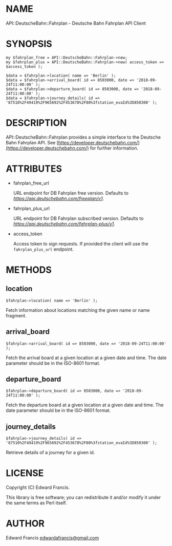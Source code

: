 # NAME

API::DeutscheBahn::Fahrplan - Deutsche Bahn Fahrplan API Client

# SYNOPSIS

    my $fahrplan_free = API::DeutscheBahn::Fahrplan->new;
    my $fahrplan_plus = API::DeutscheBahn::Fahrplan->new( access_token => $access_token );

    $data = $fahrplan->location( name => 'Berlin' );
    $data = $fahrplan->arrival_board( id => 8503000, date => '2018-09-24T11:00:00' );
    $data = $fahrplan->departure_board( id => 8503000, date => '2018-09-24T11:00:00' );
    $data = $fahrplan->journey_details( id => '87510%2F49419%2F965692%2F453678%2F80%3fstation_evaId%3D850300' );

# DESCRIPTION

API::DeutscheBahn::Fahrplan provides a simple interface to the Deutsche Bahn Fahrplan
API. See [https://developer.deutschebahn.com/](https://developer.deutschebahn.com/) for further information.

# ATTRIBUTES

- fahrplan\_free\_url

    URL endpoint for DB Fahrplan free version. Defaults to _https://api.deutschebahn.com/freeplan/v1_.

- fahrplan\_plus\_url

    URL endpoint for DB Fahrplan subscribed version. Defaults to _https://api.deutschebahn.com/fahrplan-plus/v1_.

- access\_token

    Access token to sign requests. If provided the client will use the `fahrplan_plus_url` endpoint.

# METHODS

## location

    $fahrplan->location( name => 'Berlin' );

Fetch information about locations matching the given name or name fragment.

## arrival\_board

    $fahrplan->arrival_board( id => 8503000, date => '2018-09-24T11:00:00' );

Fetch the arrival board at a given location at a given date and time. The date
parameter should be in the ISO-8601 format.

## departure\_board

    $fahrplan->departure_board( id => 8503000, date => '2018-09-24T11:00:00' );

Fetch the departure board at a given location at a given date and time. The date
parameter should be in the ISO-8601 format.

## journey\_details

    $fahrplan->journey_details( id => '87510%2F49419%2F965692%2F453678%2F80%3fstation_evaId%3D850300' );

Retrieve details of a journey for a given id.

# LICENSE

Copyright (C) Edward Francis.

This library is free software; you can redistribute it and/or modify
it under the same terms as Perl itself.

# AUTHOR

Edward Francis <edwardafrancis@gmail.com>
